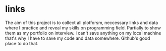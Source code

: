 # links

  The aim of this project is to collect all plotforsm, neccessary links and data
where I practice and reveal my skills on programming field. Partially to show 
them as my portfolio on interview. I can't save anything on my local machine
that's why I have to save my code and data somewhere. Github's good place to do that.


